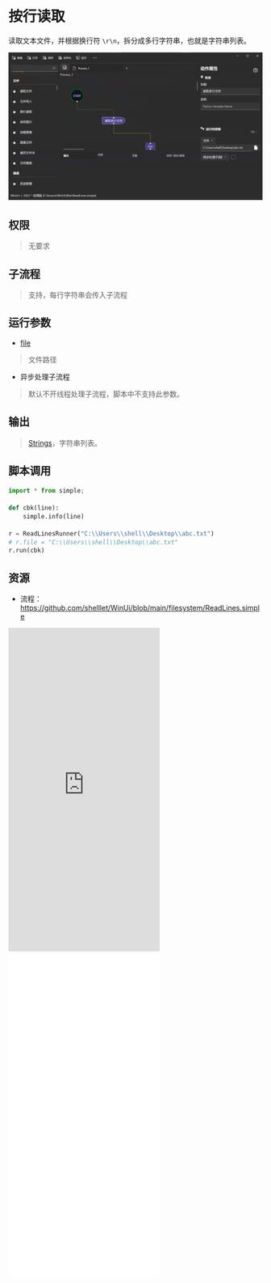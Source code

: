 # 按行读取 
读取文本文件，并根据换行符 `\r\n`，拆分成多行字符串，也就是字符串列表。

![ReadLines](./images/03.png ':size=90%')

## 权限
> 无要求

## 子流程
> 支持，每行字符串会传入子流程


## 运行参数

* [file](./types/Path.md)
>  文件路径
* 异步处理子流程
>   默认不开线程处理子流程，脚本中不支持此参数。

## 输出

> [Strings](./types/String.md)，字符串列表。   


## 脚本调用

```python
import * from simple;

def cbk(line):
    simple.info(line)

r = ReadLinesRunner("C:\\Users\\shell\\Desktop\\abc.txt")
# r.file = "C:\\Users\\shell\\Desktop\\abc.txt"
r.run(cbk)


```

## 资源

* 流程：https://github.com/shelllet/WinUi/blob/main/filesystem/ReadLines.simple

<iframe type="text/html" height="640px" src="https://www.youtube.com/embed/W7ylKB7mqNI" frameborder="0"></iframe>

<iframe src="//player.bilibili.com/player.html?bvid=BV1np4y1g72j&page=1&autoplay=0" height='640px' scrolling="no" border="0" frameborder="no" framespacing="0" allowfullscreen="true"></iframe>